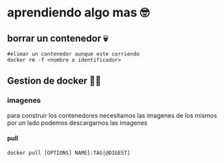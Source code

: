 # aprendiendo algo mas 🤓

## borrar un contenedor 💀

```shell
#elimar un contenedor aunque este corriendo
docker rm -f <nombre o identificador> 

```

## Gestion de docker 🧙‍♂️

### imagenes

para construir los contenedores necesitamos las imagenes de los mismos por un lado podemos descargarnos las imagenes

#### pull

```shell
docker pull [OPTIONS] NAME[:TAG|@DIGEST]
```


